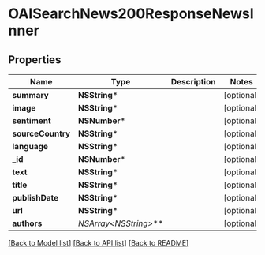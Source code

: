# OAISearchNews200ResponseNewsInner

## Properties
Name | Type | Description | Notes
------------ | ------------- | ------------- | -------------
**summary** | **NSString*** |  | [optional] 
**image** | **NSString*** |  | [optional] 
**sentiment** | **NSNumber*** |  | [optional] 
**sourceCountry** | **NSString*** |  | [optional] 
**language** | **NSString*** |  | [optional] 
**_id** | **NSNumber*** |  | [optional] 
**text** | **NSString*** |  | [optional] 
**title** | **NSString*** |  | [optional] 
**publishDate** | **NSString*** |  | [optional] 
**url** | **NSString*** |  | [optional] 
**authors** | **NSArray&lt;NSString*&gt;*** |  | [optional] 

[[Back to Model list]](../README.md#documentation-for-models) [[Back to API list]](../README.md#documentation-for-api-endpoints) [[Back to README]](../README.md)


